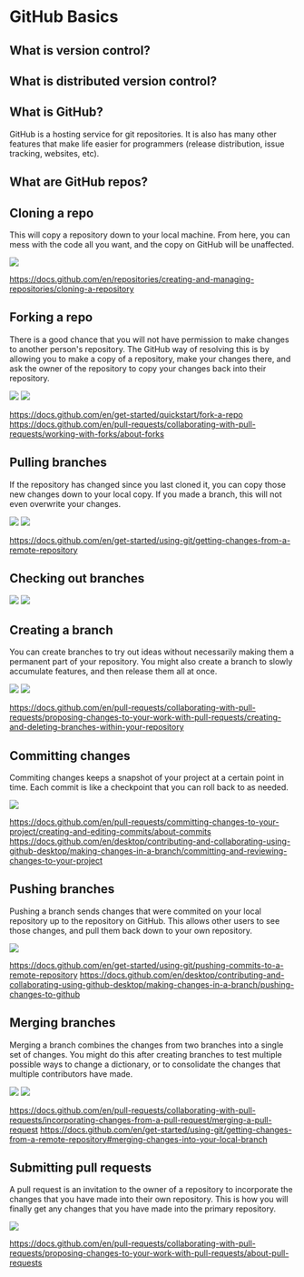 # GitHub Basics

## What is version control?

## What is distributed version control?

## What is GitHub?

GitHub is a hosting service for git repositories. It is also has many other features that make life easier for programmers (release distribution, issue tracking, websites, etc). 

## What are GitHub repos?

## Cloning a repo

This will copy a repository down to your local machine. From here, you can mess with the code all you want, and the copy on GitHub will be unaffected.

![](clone1.png)

https://docs.github.com/en/repositories/creating-and-managing-repositories/cloning-a-repository

## Forking a repo

There is a good chance that you will not have permission to make changes to another person's repository. The GitHub way of resolving this is by allowing you to make a copy of a repository, make your changes there, and ask the owner of the repository to copy your changes back into their repository.

![](fork1.png)
![](fork2.png)

https://docs.github.com/en/get-started/quickstart/fork-a-repo
https://docs.github.com/en/pull-requests/collaborating-with-pull-requests/working-with-forks/about-forks    


## Pulling branches

If the repository has changed since you last cloned it, you can copy those new changes down to your local copy. If you made a branch, this will not even overwrite your changes.

![](pull1.png)
![](pull2.png)

https://docs.github.com/en/get-started/using-git/getting-changes-from-a-remote-repository


## Checking out branches

![](checkout.png)
![](checkout2.png)

## Creating a branch

You can create branches to try out ideas without necessarily making them a permanent part of your repository. You might also create a branch to slowly accumulate features, and then release them all at once.

![](create1.png)
![](create2.png)

https://docs.github.com/en/pull-requests/collaborating-with-pull-requests/proposing-changes-to-your-work-with-pull-requests/creating-and-deleting-branches-within-your-repository



## Committing changes

Commiting changes keeps a snapshot of your project at a certain point in time. Each commit is like a checkpoint that you can roll back to as needed.

![](commit.png)

https://docs.github.com/en/pull-requests/committing-changes-to-your-project/creating-and-editing-commits/about-commits
https://docs.github.com/en/desktop/contributing-and-collaborating-using-github-desktop/making-changes-in-a-branch/committing-and-reviewing-changes-to-your-project



## Pushing branches

Pushing a branch sends changes that were commited on your local repository up to the repository on GitHub. This allows other users to see those changes, and pull them back down to your own repository.

![](push.png)

https://docs.github.com/en/get-started/using-git/pushing-commits-to-a-remote-repository
https://docs.github.com/en/desktop/contributing-and-collaborating-using-github-desktop/making-changes-in-a-branch/pushing-changes-to-github

## Merging branches

Merging a branch combines the changes from two branches into a single set of changes. You might do this after creating branches to test multiple possible ways to change a dictionary, or to consolidate the changes that multiple contributors have made.

![](merge1.png)
![](merge2.png)

https://docs.github.com/en/pull-requests/collaborating-with-pull-requests/incorporating-changes-from-a-pull-request/merging-a-pull-request
https://docs.github.com/en/get-started/using-git/getting-changes-from-a-remote-repository#merging-changes-into-your-local-branch

## Submitting pull requests

A pull request is an invitation to the owner of a repository to incorporate the changes that you have made into their own repository. This is how you will finally get any changes that you have made into the primary repository.

![](pullrequest.png)


https://docs.github.com/en/pull-requests/collaborating-with-pull-requests/proposing-changes-to-your-work-with-pull-requests/about-pull-requests